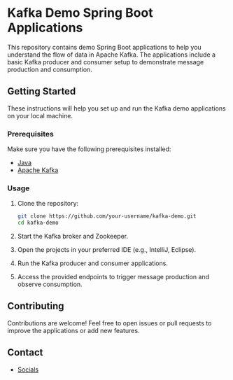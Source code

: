 # Kafka Demo Spring Boot Applications

This repository contains demo Spring Boot applications to help you understand the flow of data in Apache Kafka. The applications include a basic Kafka producer and consumer setup to demonstrate message production and consumption.

## Getting Started

These instructions will help you set up and run the Kafka demo applications on your local machine.

### Prerequisites

Make sure you have the following prerequisites installed:

- [Java](https://www.oracle.com/java/technologies/javase-downloads.html)
- [Apache Kafka](https://kafka.apache.org/downloads)

### Usage

1. Clone the repository:

   ```bash
   git clone https://github.com/your-username/kafka-demo.git
   cd kafka-demo

2. Start the Kafka broker and Zookeeper.

3. Open the projects in your preferred IDE (e.g., IntelliJ, Eclipse).

4. Run the Kafka producer and consumer applications.

5. Access the provided endpoints to trigger message production and observe consumption.

## Contributing
Contributions are welcome! Feel free to open issues or pull requests to improve the applications or add new features.

## Contact
- [Socials](linktr.ee/SmitAnam)